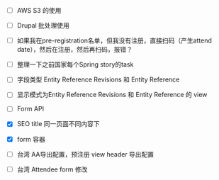 - [ ] AWS S3 的使用
- [ ] Drupal 批处理使用
- [ ] 如果我在pre-registration名单，但我没有注册，直接扫码（产生attend date），然后在注册，然后再扫码，报错？

- [ ] 整理一下之前国家每个Spring story的task
- [ ] 字段类型 Entity Reference Revisions 和 Entity Reference 
- [ ] 显示模式为Entity Reference Revisions 和 Entity Reference 的 view
- [ ] Form API
- [x] SEO title 同一页面不同内容下
- [x] form 容器
- [ ] 台湾 AA导出配置，预注册 view header 导出配置
- [ ] 台湾 Attendee form 修改